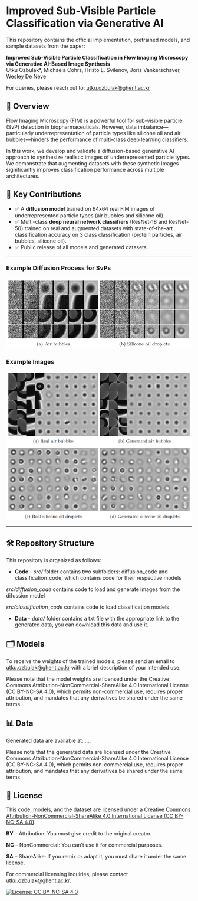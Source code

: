 # Improved Sub-Visible Particle Classification via Generative AI

This repository contains the official implementation, pretrained models, and sample datasets from the paper:

**Improved Sub-Visible Particle Classification in Flow Imaging Microscopy via Generative AI-Based Image Synthesis**  
Utku Ozbulak\*, Michaela Cohrs, Hristo L. Svilenov, Joris Vankerschaver, Wesley De Neve

For queries, please reach out to: utku.ozbulak@ghent.ac.kr

## 🔬 Overview

Flow Imaging Microscopy (FIM) is a powerful tool for sub-visible particle (SvP) detection in biopharmaceuticals. However, data imbalance—particularly underrepresentation of particle types like silicone oil and air bubbles—hinders the performance of multi-class deep learning classifiers.

In this work, we develop and validate a diffusion-based generative AI approach to synthesize realistic images of underrepresented particle types. We demonstrate that augmenting datasets with these synthetic images significantly improves classification performance across multiple architectures.

## 📌 Key Contributions

- ✅ A **diffusion model** trained on 64x64 real FIM images of underrepresented particle types (air bubbles and silicone oil).
- ✅ Multi-class **deep neural network classifiers** (ResNet-18 and ResNet-50) trained on real and augmented datasets with state-of-the-art classification accuracy on 3 class classification (protein particles, air bubbles, silicone oil).
- ✅ Public release of all models and generated datasets.

---

### Example Diffusion Process for SvPs
<img src="https://raw.githubusercontent.com/utkuozbulak/svp-generative-ai/master/examples/diffusion_process.png">

### Example Images 
<img src="https://raw.githubusercontent.com/utkuozbulak/svp-generative-ai/master/examples/real_generated.png">

---

## 🛠 Repository Structure

This repository is organized as follows:
* **Code** - *src/* folder contains two subfolders: diffusion_code and classification_code, which contains code for their respective models

*src/diffusion_code* contains code to load and generate images from the difussion model

*src/classification_code* contains code to load classification models

* **Data** - *data/* folder contains a txt file with the appropriate link to the generated data, you can download this data and use it.

## :card_index_dividers: Models

To receive the weights of the trained models, please send an email to utku.ozbulak@ghent.ac.kr with a brief description of your intended use.

Please note that the model weights are licensed under the Creative Commons Attribution-NonCommercial-ShareAlike 4.0 International License (CC BY-NC-SA 4.0), which permits non-commercial use, requires proper attribution, and mandates that any derivatives be shared under the same terms.

## :bar_chart: Data

Generated data are available at: ....

Please note that the generated data are licensed under the Creative Commons Attribution-NonCommercial-ShareAlike 4.0 International License (CC BY-NC-SA 4.0), which permits non-commercial use, requires proper attribution, and mandates that any derivatives be shared under the same terms.

## 📝 License

This code, models, and the dataset are licensed under a [Creative Commons Attribution-NonCommercial-ShareAlike 4.0 International License (CC BY-NC-SA 4.0)](https://creativecommons.org/licenses/by-nc-sa/4.0/).

**BY** – Attribution: You must give credit to the original creator.

**NC** – NonCommercial: You can’t use it for commercial purposes.

**SA** – ShareAlike: If you remix or adapt it, you must share it under the same license.

For commercial licensing inquiries, please contact [utku.ozbulak@ghent.ac.kr](mailto:utku.ozbulak@ghent.ac.kr).


[![License: CC BY-NC-SA 4.0](https://img.shields.io/badge/License-CC%20BY--NC--SA%204.0-lightgrey.svg)](https://creativecommons.org/licenses/by-nc-sa/4.0/)
